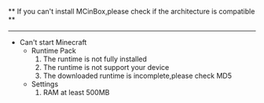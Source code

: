 ** If you can't install MCinBox,please check if the architecture is compatible **

------

- Can't start Minecraft
  - Runtime Pack
    1. The runtime is not fully installed
    2. The runtime is not support your device
    3. The downloaded runtime is incomplete,please check MD5
   - Settings
     1. RAM  at least 500MB

